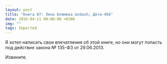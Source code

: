 ```yaml
---
layout: post
title: "Книга 07: Лена Климова &ndash; Дети-404"
date: 2016-04-11 00:00:00 +0300
img: ""
tags: Imported
---
```


Я хотел написать свои впечатления об этой книге, но они могут попасть под действие закона № 135-ФЗ от 29.06.2013\. 

Извините.